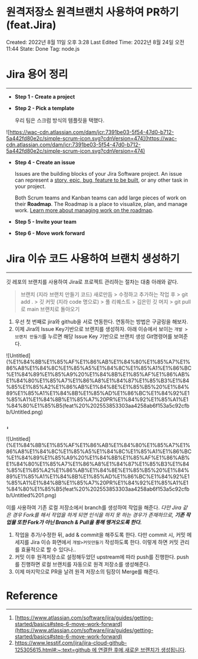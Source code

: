 # 원격저장소 원격브랜치 사용하여 PR하기(feat.Jira)

Created: 2022년 8월 11일 오후 3:28
Last Edited Time: 2022년 8월 24일 오전 11:44
State: Done
Tag: node.js

# Jira 용어 정리

---

- ****Step 1 - Create a project****
- ****Step 2 - Pick a template****
    
    우리 팀은 스크럼 방식의 템플릿을 택했다.
    

![https://wac-cdn.atlassian.com/dam/jcr:7391be03-5f54-47d0-b712-5a442fd80e2c/simple-scrum-icon.svg?cdnVersion=474](https://wac-cdn.atlassian.com/dam/jcr:7391be03-5f54-47d0-b712-5a442fd80e2c/simple-scrum-icon.svg?cdnVersion=474)

- **Step 4 - Create an issue**
    
    Issues are the building blocks of your Jira Software project. An issue can represent a [story, epic, bug, feature to be built](https://www.atlassian.com/agile/project-management/epics-stories-themes), or any other task in your project.
    
    Both Scrum teams and Kanban teams can add large pieces of work on their **Roadmap**. The Roadmap is a place to visualize, plan, and manage work. [Learn more about managing work on the roadmap](https://confluence.atlassian.com/jirasoftwarecloud/create-manage-and-visualize-your-epics-on-the-roadmap-1004952901.html).
    
- ****Step 5 - Invite your team****
- ****Step 6 - Move work forward****

# Jira 이슈 코드 사용하여 브랜치 생성하기

---

깃 레포의 브랜치를 사용하여 Jira로 프로젝트 관리하는 절차는 대충 아래와 같다.

> 브랜치 (지라 브랜치 만들기 코드) 새로만듬 > 수정하고 추가하는 작업 후 > git add . > 깃 커밋 (지라 code 명으로) > 풀 리퀘스트 > 김은민 깃 머지 > git pull 로 main 브랜치로 돌아오기
> 
1. 우선 첫 번째로 jira와 github을  서로 연동한다. 연동하는 방법은 구글링을 해보자.
2. 이제 Jira의 Issue Key기반으로 브랜치를 생성하자. 아래 이슈에서 보이는 `개발 > 브랜치 만들기`를 누르면 해당 Issue Key 기반으로 브랜치 생성 Git명령어를 보여준다.

![Untitled](%E1%84%8B%E1%85%AF%E1%86%AB%E1%84%80%E1%85%A7%E1%86%A8%E1%84%8C%E1%85%A5%E1%84%8C%E1%85%A1%E1%86%BC%E1%84%89%E1%85%A9%20%E1%84%8B%E1%85%AF%E1%86%AB%E1%84%80%E1%85%A7%E1%86%A8%E1%84%87%E1%85%B3%E1%84%85%E1%85%A2%E1%86%AB%E1%84%8E%E1%85%B5%20%E1%84%89%E1%85%A1%E1%84%8B%E1%85%AD%E1%86%BC%E1%84%92%E1%85%A1%E1%84%8B%E1%85%A7%20PR%E1%84%92%E1%85%A1%E1%84%80%E1%85%B5(feat%20%202553853303aa4258ab6f153a5c92cfbb/Untitled.png)

                                                                               ⬇️

![Untitled](%E1%84%8B%E1%85%AF%E1%86%AB%E1%84%80%E1%85%A7%E1%86%A8%E1%84%8C%E1%85%A5%E1%84%8C%E1%85%A1%E1%86%BC%E1%84%89%E1%85%A9%20%E1%84%8B%E1%85%AF%E1%86%AB%E1%84%80%E1%85%A7%E1%86%A8%E1%84%87%E1%85%B3%E1%84%85%E1%85%A2%E1%86%AB%E1%84%8E%E1%85%B5%20%E1%84%89%E1%85%A1%E1%84%8B%E1%85%AD%E1%86%BC%E1%84%92%E1%85%A1%E1%84%8B%E1%85%A7%20PR%E1%84%92%E1%85%A1%E1%84%80%E1%85%B5(feat%20%202553853303aa4258ab6f153a5c92cfbb/Untitled%201.png)

이를 사용하여 기존 로컬 저장소에서 branch를 생성하여 작업을 해준다. *다만 Jira 같은 경우 Fork를 해서 작업을 하게 되면 인식을 하지 못 하는 경우가 존재하므로, **기존 작업물 또한 Fork가 아닌 Branch & Pull을 통해 땡겨오도록 한다.*** 

1. 작업을 추가/수정한 뒤, add & commit을 해주도록 한다. 다만 commit 시, 커밋 메세지를 Jira 이슈 화면에서 `개발>커밋만들기` 작성하도록 한다. 이렇게 하면 커밋 관리를 효율적으로 할 수 있다나..
2. 커밋 이후 원격저장소로 설정해두었던 upstream에 따라 push를 진행한다. push를 진행하면 로컬 브랜치를 자동으로 원격 저장소를 생성해준다.
3. 이제 마지막으로 PR을 날려 원격 저장소의 팀장이 Merge를 해준다.

# Reference

---

1. [https://www.atlassian.com/software/jira/guides/getting-started/basics#step-6-move-work-forward](https://www.atlassian.com/software/jira/guides/getting-started/basics#step-6-move-work-forward)
2. [https://www.lesstif.com/jira/jira-cloud-github-125305615.html#:~:text=github 에 연결한 후에,새로운 브랜치가 생성됩니다](https://www.lesstif.com/jira/jira-cloud-github-125305615.html#:~:text=github%20%EC%97%90%20%EC%97%B0%EA%B2%B0%ED%95%9C%20%ED%9B%84%EC%97%90,%EC%83%88%EB%A1%9C%EC%9A%B4%20%EB%B8%8C%EB%9E%9C%EC%B9%98%EA%B0%80%20%EC%83%9D%EC%84%B1%EB%90%A9%EB%8B%88%EB%8B%A4).